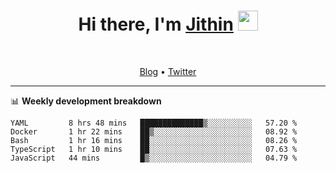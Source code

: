 <h1 align="center">Hi there, I'm <a href="https://jithset.github.io/" target="_blank">Jithin</a> <img
src="https://github.com/blackcater/blackcater/raw/main/images/Hi.gif" height="32" /></h1>

<br />

<p align="center">
  <a href="https://jithset.github.io">Blog</a> •
  <a href="https://twitter.com/jithset">Twitter</a>
</p>

---

📊 **Weekly development breakdown**

<!--START_SECTION:waka-->

```text
YAML         8 hrs 48 mins   ██████████████▒░░░░░░░░░░   57.20 %
Docker       1 hr 22 mins    ██▒░░░░░░░░░░░░░░░░░░░░░░   08.92 %
Bash         1 hr 16 mins    ██░░░░░░░░░░░░░░░░░░░░░░░   08.26 %
TypeScript   1 hr 10 mins    ██░░░░░░░░░░░░░░░░░░░░░░░   07.63 %
JavaScript   44 mins         █▒░░░░░░░░░░░░░░░░░░░░░░░   04.79 %
```

<!--END_SECTION:waka-->

